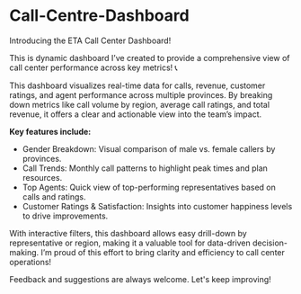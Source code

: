 # Call-Centre-Dashboard
Introducing the ETA Call Center Dashboard!

This is dynamic dashboard I’ve created to provide a comprehensive view of call center performance across key metrics! 📞

This dashboard visualizes real-time data for calls, revenue, customer ratings, and agent performance across multiple provinces. By breaking down metrics like call volume by region, average call ratings, and total revenue, it offers a clear and actionable view into the team’s impact.

**Key features include:**
- Gender Breakdown: Visual comparison of male vs. female callers by provinces.
- Call Trends: Monthly call patterns to highlight peak times and plan resources.
- Top Agents: Quick view of top-performing representatives based on calls and ratings.
- Customer Ratings & Satisfaction: Insights into customer happiness levels to drive improvements.

With interactive filters, this dashboard allows easy drill-down by representative or region, making it a valuable tool for data-driven decision-making. 
I’m proud of this effort to bring clarity and efficiency to call center operations!

Feedback and suggestions are always welcome. Let's keep improving! 
